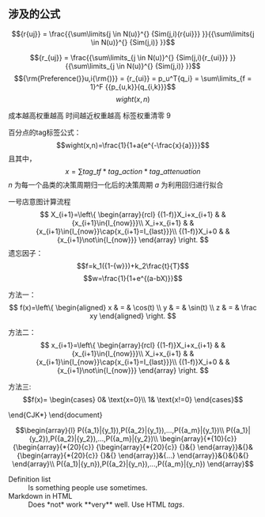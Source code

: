 ## 涉及的公式

$${r{uj}} = \frac{{\sum\limits{j \in N(u)}^{} {Sim(j,i){r{ui}}} }}{{\sum\limits{j \in N(u)}^{} {Sim(j,i)} }}$$

$${r_{uj}} = \frac{{\sum\limits_{j \in N(u)}^{} {Sim(j,i){r_{ui}}} }}{{\sum\limits_{j \in N(u)}^{} {Sim(j,i)} }}$$
$${\rm{Preference(}}u,i{\rm{)}} = {r_{ui}} = p_u^T{q_i} = \sum\limits_{f = 1}^F {{p_{u,k}}{q_{i,k}}}$$
$${wight(x,n)}$$


成本越高权重越高
时间越近权重越高
标签权重清零 9 

百分点的tag标签公式：
$$wight(x,n)=\frac{1}{1+a{e^{-\frac{x}{a}}}}$$
且其中，
$$x=\sum{{tag\_tf*tag\_action*tag\_attenuation}}$$
$n$ 为每一个品类的决策周期归一化后的决策周期
$a$ 为利用回归进行拟合


一号店意图计算流程
$$ X_{i+1}=\left\{
\begin{array}{rcl}
{(1-f)}X_i+x_{i+1}       &      & {x_{i+1}\in{I_{now}}}\\
X_i+x_{i+1}              &      & {x_{i+1}\in{I_{now}}\cap{x_{i+1}=I_{last}}}\\
{(1-f)}X_i+0             &      & {x_{i+1}\not\in{I_{now}}}
\end{array} \right. $$
遗忘因子：
$$f=k_1({1-{w}})+k_2\frac{t}{T}$$
$$w=\frac{1}{1+e^{(a-bX)}}$$











方法一：
$$ f(x)=\left\{
\begin{aligned}
x & = & \cos(t) \\
y & = & \sin(t) \\
z & = & \frac xy
\end{aligned}
\right.
$$

方法二：
$$ x_{i+1}=\left\{
\begin{array}{rcl}
{(1-f)}X_i+x_{i+1}       &      & {x_{i+1}\in{I_{now}}}\\
X_i+x_{i+1}              &      & {x_{i+1}\in{I_{now}}\cap{x_{i+1}=I_{last}}}\\
{(1-f)}X_i+0             &      & {x_{i+1}\not\in{I_{now}}}
\end{array} \right. $$

方法三:
$$f(x)=
\begin{cases}
0& \text{x=0}\\
1& \text{x!=0}
\end{cases}$$


\end{CJK*}
\end{document}



$$\begin{array}{l}
P({a_1}|{y_1}),P({a_2}|{y_1}),...,P({a_m}|{y_1})\\
P({a_1}|{y_2}),P({a_2}|{y_2}),...,P({a_m}|{y_2})\\
\begin{array}{*{10}{c}}
{\begin{array}{*{20}{c}}
{\begin{array}{*{20}{c}}
{}&{}
\end{array}}&{}&{\begin{array}{*{20}{c}}
{}&{}
\end{array}}&{...}
\end{array}}&{}&{}&{}
\end{array}\\
P({a_1}|{y_n}),P({a_2}|{y_n}),...,P({a_m}|{y_n})
\end{array}$$

<dl>
  <dt>Definition list</dt>
  <dd>Is something people use sometimes.</dd>

  <dt>Markdown in HTML</dt>
  <dd>Does *not* work **very** well. Use HTML <em>tags</em>.</dd>
</dl>
